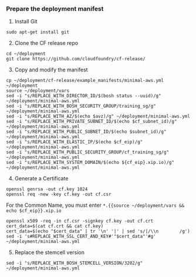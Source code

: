 ### Prepare the deployment manifest

1. Install Git
```
sudo apt-get install git
```

2. Clone the CF release repo
```
cd ~/deployment
git clone https://github.com/cloudfoundry/cf-release/
```

3. Copy and modify the manifest
```
cp ~/deployment/cf-release/example_manifests/minimal-aws.yml ~/deployment
source ~/deployment/vars
sed -i "s/REPLACE_WITH_DIRECTOR_ID/$(bosh status --uuid)/g" ~/deployment/minimal-aws.yml
sed -i "s/REPLACE_WITH_BOSH_SECURITY_GROUP/training_sg/g" ~/deployment/minimal-aws.yml
sed -i "s/REPLACE_WITH_AZ/$(echo $avz)/g" ~/deployment/minimal-aws.yml
sed -i "s/REPLACE_WITH_PRIVATE_SUBNET_ID/$(echo $cf_subnet_id)/g" ~/deployment/minimal-aws.yml
sed -i "s/REPLACE_WITH_PUBLIC_SUBNET_ID/$(echo $subnet_id)/g" ~/deployment/minimal-aws.yml
sed -i "s/REPLACE_WITH_ELASTIC_IP/$(echo $cf_eip)/g" ~/deployment/minimal-aws.yml
sed -i "s/REPLACE_WITH_PUBLIC_SECURITY_GROUP/cf_training_sg/g" ~/deployment/minimal-aws.yml
sed -i "s/REPLACE_WITH_SYSTEM_DOMAIN/$(echo ${cf_eip}.xip.io)/g" ~/deployment/minimal-aws.yml
```

4. Generate a Certificate
```
openssl genrsa -out cf.key 1024
openssl req -new -key cf.key -out cf.csr
```
For the Common Name, you must enter `*.{{source ~/deployment/vars && echo $cf_eip}}.xip.io`
```
openssl x509 -req -in cf.csr -signkey cf.key -out cf.crt
cert_data=$(cat cf.crt && cat cf.key)
cert_data=$(echo "$cert_data" | tr '\n' '|' | sed 's/|/\\n        /g')
sed -i 's#REPLACE_WITH_SSL_CERT_AND_KEY#'"$cert_data"'#g' ~/deployment/minimal-aws.yml
```

5. Replace the stemcell version
```
sed -i "s/REPLACE_WITH_BOSH_STEMCELL_VERSION/3202/g" ~/deployment/minimal-aws.yml
```
